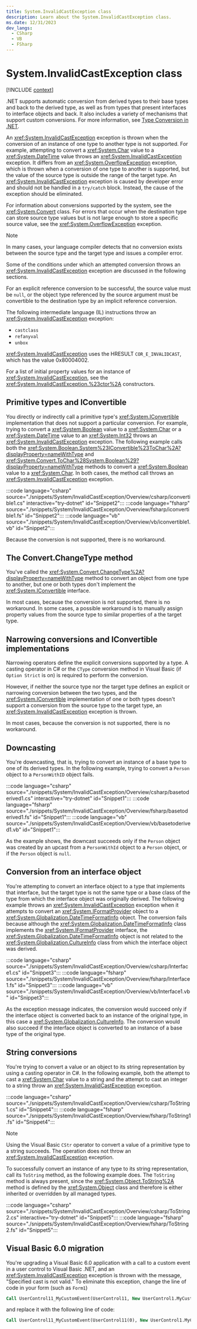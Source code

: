 ```yaml
---
title: System.InvalidCastException class
description: Learn about the System.InvalidCastException class.
ms.date: 12/31/2023
dev_langs:
  - CSharp
  - VB
  - FSharp
---
```

# System.InvalidCastException class

[!INCLUDE [context](includes/context.md)]

.NET supports automatic conversion from derived types to their base types and back to the derived type, as well as from types that present interfaces to interface objects and back. It also includes a variety of mechanisms that support custom conversions. For more information, see [Type Conversion in .NET](../../standard/base-types/type-conversion.md).

An <xref:System.InvalidCastException> exception is thrown when the conversion of an instance of one type to another type is not supported. For example, attempting to convert a <xref:System.Char> value to a <xref:System.DateTime> value throws an <xref:System.InvalidCastException> exception. It differs from an <xref:System.OverflowException> exception, which is thrown when a conversion of one type to another is supported, but the value of the source type is outside the range of the target type. An <xref:System.InvalidCastException> exception is caused by developer error and should not be handled in a `try/catch` block. Instead, the cause of the exception should be eliminated.

For information about conversions supported by the system, see the <xref:System.Convert> class. For errors that occur when the destination type can store source type values but is not large enough to store a specific source value, see the <xref:System.OverflowException> exception.

> [!NOTE]
> In many cases, your language compiler detects that no conversion exists between the source type and the target type and issues a compiler error.

Some of the conditions under which an attempted conversion throws an <xref:System.InvalidCastException> exception are discussed in the following sections.

For an explicit reference conversion to be successful, the source value must be `null`, or the object type referenced by the source argument must be convertible to the destination type by an implicit reference conversion.

The following intermediate language (IL) instructions throw an <xref:System.InvalidCastException> exception:

- `castclass`
- `refanyval`
- `unbox`

<xref:System.InvalidCastException> uses the HRESULT `COR_E_INVALIDCAST`, which has the value 0x80004002.

For a list of initial property values for an instance of <xref:System.InvalidCastException>, see the <xref:System.InvalidCastException.%23ctor%2A> constructors.

## Primitive types and IConvertible

You directly or indirectly call a primitive type's <xref:System.IConvertible> implementation that does not support a particular conversion. For example, trying to convert a <xref:System.Boolean> value to a <xref:System.Char> or a <xref:System.DateTime> value to an <xref:System.Int32> throws an <xref:System.InvalidCastException> exception. The following example calls both the <xref:System.Boolean.System%23IConvertible%23ToChar%2A?displayProperty=nameWithType> and <xref:System.Convert.ToChar%28System.Boolean%29?displayProperty=nameWithType> methods to convert a <xref:System.Boolean> value to a <xref:System.Char>. In both cases, the method call throws an <xref:System.InvalidCastException> exception.

:::code language="csharp" source="./snippets/System/InvalidCastException/Overview/csharp/iconvertible1.cs" interactive="try-dotnet" id="Snippet2":::
:::code language="fsharp" source="./snippets/System/InvalidCastException/Overview/fsharp/iconvertible1.fs" id="Snippet2":::
:::code language="vb" source="./snippets/System/InvalidCastException/Overview/vb/iconvertible1.vb" id="Snippet2":::

Because the conversion is not supported, there is no workaround.

## The Convert.ChangeType method

You've called the <xref:System.Convert.ChangeType%2A?displayProperty=nameWithType> method to convert an object from one type to another, but one or both types don't implement the <xref:System.IConvertible> interface.

In most cases, because the conversion is not supported, there is no workaround. In some cases, a possible workaround is to manually assign property values from the source type to similar properties of a the target type.

## Narrowing conversions and IConvertible implementations

Narrowing operators define the explicit conversions supported by a type. A casting operator in C# or the `CType` conversion method in Visual Basic (if `Option Strict` is on)  is required to perform the conversion.

However, if neither the source type nor the target type defines an explicit or narrowing conversion between the two types, and the <xref:System.IConvertible> implementation of one or both types doesn't support a conversion from the source type to the target type, an <xref:System.InvalidCastException> exception is thrown.

In most cases, because the conversion is not supported, there is no workaround.

## Downcasting

You're downcasting, that is, trying to convert an instance of a base type to one of its derived types. In the following example, trying to convert a `Person` object to a `PersonWithID` object fails.

:::code language="csharp" source="./snippets/System/InvalidCastException/Overview/csharp/basetoderived1.cs" interactive="try-dotnet" id="Snippet1":::
:::code language="fsharp" source="./snippets/System/InvalidCastException/Overview/fsharp/basetoderived1.fs" id="Snippet1":::
:::code language="vb" source="./snippets/System/InvalidCastException/Overview/vb/basetoderived1.vb" id="Snippet1":::

As the example shows, the downcast succeeds only if the `Person` object was created by an upcast from a `PersonWithId` object to a `Person` object, or if the `Person` object is `null`.

## Conversion from an interface object

You're attempting to convert an interface object to a type that implements that interface, but the target type is not the same type or a base class of the type from which the interface object was originally derived. The following example throws an <xref:System.InvalidCastException> exception when it attempts to convert an <xref:System.IFormatProvider> object to a <xref:System.Globalization.DateTimeFormatInfo> object. The conversion fails because although the <xref:System.Globalization.DateTimeFormatInfo> class implements the <xref:System.IFormatProvider> interface, the <xref:System.Globalization.DateTimeFormatInfo> object is not related to the <xref:System.Globalization.CultureInfo> class from which the interface object was derived.

:::code language="csharp" source="./snippets/System/InvalidCastException/Overview/csharp/Interface1.cs" id="Snippet3":::
:::code language="fsharp" source="./snippets/System/InvalidCastException/Overview/fsharp/Interface1.fs" id="Snippet3":::
:::code language="vb" source="./snippets/System/InvalidCastException/Overview/vb/Interface1.vb" id="Snippet3":::

As the exception message indicates, the conversion would succeed only if the interface object is converted back to an instance of the original type, in this case a  <xref:System.Globalization.CultureInfo>. The conversion would also succeed if the interface object is converted to an instance of a base type of the original type.

## String conversions

You're trying to convert a value or an object to its string representation by using a casting operator in C#. In the following example, both the attempt to cast a <xref:System.Char> value to a string and the attempt to cast an integer to a string throw an <xref:System.InvalidCastException> exception.

:::code language="csharp" source="./snippets/System/InvalidCastException/Overview/csharp/ToString1.cs" id="Snippet4":::
:::code language="fsharp" source="./snippets/System/InvalidCastException/Overview/fsharp/ToString1.fs" id="Snippet4":::

> [!NOTE]
> Using the Visual Basic `CStr` operator to convert a value of a primitive type to a string succeeds. The operation does not throw an <xref:System.InvalidCastException> exception.

To successfully convert an instance of any type to its string representation, call its `ToString` method, as the following example does. The `ToString` method is always present, since the <xref:System.Object.ToString%2A> method is defined by the <xref:System.Object> class and therefore is either inherited or overridden by all managed types.

:::code language="csharp" source="./snippets/System/InvalidCastException/Overview/csharp/ToString2.cs" interactive="try-dotnet" id="Snippet5":::
:::code language="fsharp" source="./snippets/System/InvalidCastException/Overview/fsharp/ToString2.fs" id="Snippet5":::

## Visual Basic 6.0 migration

You're upgrading a Visual Basic 6.0 application with a call to a custom event in a user control to Visual Basic .NET, and an <xref:System.InvalidCastException> exception is thrown with the message, "Specified cast is not valid." To eliminate this exception, change the line of code in your form (such as `Form1`)

```vb
Call UserControl11_MyCustomEvent(UserControl11, New UserControl1.MyCustomEventEventArgs(5))
```

and replace it with the following line of code:

```vb
Call UserControl11_MyCustomEvent(UserControl11(0), New UserControl1.MyCustomEventEventArgs(5))
```
